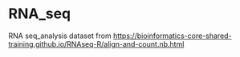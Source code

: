 # RNA_seq
RNA seq_analysis 
dataset from https://bioinformatics-core-shared-training.github.io/RNAseq-R/align-and-count.nb.html
